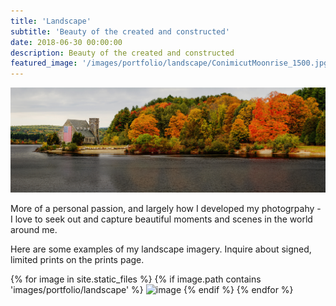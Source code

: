 ```yaml
---
title: 'Landscape'
subtitle: 'Beauty of the created and constructed'
date: 2018-06-30 00:00:00
description: Beauty of the created and constructed
featured_image: '/images/portfolio/landscape/ConimicutMoonrise_1500.jpg'
---
```


![](/images/portfolio/landscape/OldStoneChurchPanorama_3000.jpg)

More of a personal passion, and largely how I developed my photogrpahy - I love to seek out and capture beautiful moments and scenes in the world around me.  

Here are some examples of my landscape imagery.  Inquire about signed, limited prints on the prints page.

<div class="gallery" data-columns="3">
{% for image in site.static_files %}
    {% if image.path contains 'images/portfolio/landscape' %}
        <img src="{{ site.baseurl }}{{ image.path }}" alt="image" />
    {% endif %}
{% endfor %}
</div>